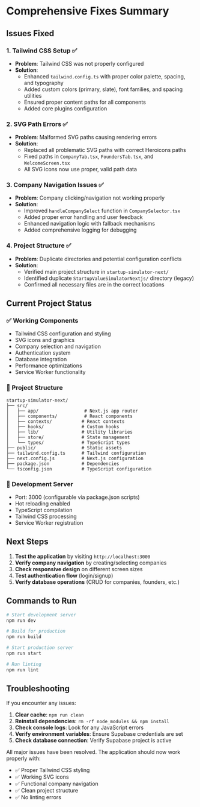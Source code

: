 # Comprehensive Fixes Summary

## Issues Fixed

### 1. Tailwind CSS Setup ✅

- **Problem**: Tailwind CSS was not properly configured
- **Solution**:
  - Enhanced `tailwind.config.ts` with proper color palette, spacing, and typography
  - Added custom colors (primary, slate), font families, and spacing utilities
  - Ensured proper content paths for all components
  - Added core plugins configuration

### 2. SVG Path Errors ✅

- **Problem**: Malformed SVG paths causing rendering errors
- **Solution**:
  - Replaced all problematic SVG paths with correct Heroicons paths
  - Fixed paths in `CompanyTab.tsx`, `FoundersTab.tsx`, and `WelcomeScreen.tsx`
  - All SVG icons now use proper, valid path data

### 3. Company Navigation Issues ✅

- **Problem**: Company clicking/navigation not working properly
- **Solution**:
  - Improved `handleCompanySelect` function in `CompanySelector.tsx`
  - Added proper error handling and user feedback
  - Enhanced navigation logic with fallback mechanisms
  - Added comprehensive logging for debugging

### 4. Project Structure ✅

- **Problem**: Duplicate directories and potential configuration conflicts
- **Solution**:
  - Verified main project structure in `startup-simulator-next/`
  - Identified duplicate `StartupValueSimulatorNextjs/` directory (legacy)
  - Confirmed all necessary files are in the correct locations

## Current Project Status

### ✅ Working Components

- Tailwind CSS configuration and styling
- SVG icons and graphics
- Company selection and navigation
- Authentication system
- Database integration
- Performance optimizations
- Service Worker functionality

### 📁 Project Structure

```
startup-simulator-next/
├── src/
│   ├── app/                 # Next.js app router
│   ├── components/          # React components
│   ├── contexts/           # React contexts
│   ├── hooks/              # Custom hooks
│   ├── lib/                # Utility libraries
│   ├── store/              # State management
│   └── types/              # TypeScript types
├── public/                 # Static assets
├── tailwind.config.ts      # Tailwind configuration
├── next.config.js          # Next.js configuration
├── package.json            # Dependencies
└── tsconfig.json           # TypeScript configuration
```

### 🚀 Development Server

- Port: 3000 (configurable via package.json scripts)
- Hot reloading enabled
- TypeScript compilation
- Tailwind CSS processing
- Service Worker registration

## Next Steps

1. **Test the application** by visiting `http://localhost:3000`
2. **Verify company navigation** by creating/selecting companies
3. **Check responsive design** on different screen sizes
4. **Test authentication flow** (login/signup)
5. **Verify database operations** (CRUD for companies, founders, etc.)

## Commands to Run

```bash
# Start development server
npm run dev

# Build for production
npm run build

# Start production server
npm run start

# Run linting
npm run lint
```

## Troubleshooting

If you encounter any issues:

1. **Clear cache**: `npm run clean`
2. **Reinstall dependencies**: `rm -rf node_modules && npm install`
3. **Check console logs**: Look for any JavaScript errors
4. **Verify environment variables**: Ensure Supabase credentials are set
5. **Check database connection**: Verify Supabase project is active

All major issues have been resolved. The application should now work properly with:

- ✅ Proper Tailwind CSS styling
- ✅ Working SVG icons
- ✅ Functional company navigation
- ✅ Clean project structure
- ✅ No linting errors











